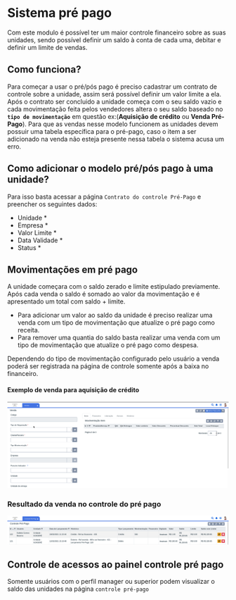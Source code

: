 # Sistema pré pago

Com este modulo é possível ter um maior controle financeiro sobre as suas unidades, sendo possível definir um saldo à conta de cada uma, debitar e definir um limite de vendas.

## Como funciona?

Para começar a usar o pré/pós pago é preciso cadastrar um contrato de controle sobre a unidade, assim será possível definir um valor limite a ela. Após o contrato ser concluido a unidade começa com o seu saldo vazio e cada movimentação feita pelos vendedores altera o seu saldo baseado no **`tipo de movimentação`** em questão ex:\(**Aquisição de crédito** ou **Venda Pré-Pago**\). Para que as vendas nesse modelo funcionem as unidades devem possuir uma tabela específica para o pré-pago, caso o item a ser adicionado na venda não esteja presente nessa tabela o sistema acusa um erro.

## Como adicionar o modelo pré/pós pago à uma unidade?

Para isso basta acessar a página `Contrato do controle Pré-Pago` e preencher os seguintes dados:

* Unidade \*
* Empresa \*
* Valor Limite \*
* Data Validade \*
* Status \*

## Movimentações em pré pago

A unidade começara com o saldo zerado e limite estipulado previamente. Após cada venda o saldo é somado ao valor da movimentação e é apresentado um total com saldo + limite.

* Para adicionar um valor ao saldo da unidade é preciso realizar uma venda com um tipo de movimentação que atualize o pré pago como receita.
* Para remover uma quantia do saldo basta realizar uma venda com um tipo de movimentação que atualize o pré pago como despesa.

Dependendo do tipo de movimentação configurado pelo usuário a venda poderá ser registrada na página de controle somente após a baixa no financeiro.

#### Exemplo de venda para aquisição de crédito

![](/ERP/assets/capturas-de-tela/venda-pre-pago.gif)

### Resultado da venda no controle do pré pago

![](/ERP/assets/capturas-de-tela/mudanca-pre-pago.png)

## Controle de acessos ao painel controle pré pago

Somente usuários com o perfil manager ou superior podem visualizar o saldo das unidades na página `controle pré-pago`

